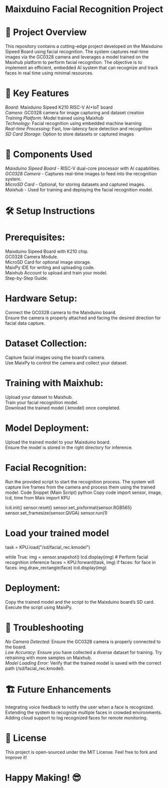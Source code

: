 # Maixduino Facial Recognition Project
# 🚀 Project Overview
This repository contains a cutting-edge project developed on the Maixduino Sipeed Board using facial recognition. The system captures real-time images via the GC0328 camera and leverages a model trained on the Maixhub platform to perform facial recognition. The objective is to implement an efficient, embedded AI system that can recognize and track faces in real time using minimal resources.  

# 🧠 Key Features
*Board:* Maixduino Sipeed K210 RISC-V AI+IoT board  
*Camera:* GC0328 camera for image capturing and dataset creation  
*Training Platform:* Model trained using Maixhub  
*Technology:* Facial recognition using embedded machine learning  
*Real-time Processing:* Fast, low-latency face detection and recognition  
*SD Card Storage:* Option to store datasets or captured images  
# 📸 Components Used
*Maixduino Sipeed Board* - RISC-V dual-core processor with AI capabilities.  
*GC0328 Camera* - Captures real-time images to feed into the recognition system.  
*MicroSD Card* - Optional, for storing datasets and captured images.  
*Maixhub* - Used for training and deploying the facial recognition model.  
# 🛠️ Setup Instructions
# Prerequisites:
Maixduino Sipeed Board with K210 chip.  
GC0328 Camera Module.  
MicroSD Card for optional image storage.  
MaixPy IDE for writing and uploading code.  
Maixhub Account to upload and train your model.  
Step-by-Step Guide:  
# Hardware Setup:

Connect the GC0328 camera to the Maixduino board.  
Ensure the camera is properly attached and facing the desired direction for facial data capture.  
# Dataset Collection:

Capture facial images using the board’s camera.  
Use MaixPy to control the camera and collect your dataset.  
# Training with Maixhub:

Upload your dataset to Maixhub.  
Train your facial recognition model.  
Download the trained model (.kmodel) once completed.  
# Model Deployment:

Upload the trained model to your Maixduino board.  
Ensure the model is stored in the right directory for inference.  
# Facial Recognition:

Run the provided script to start the recognition process.
The system will capture live frames from the camera and process them using the trained model.
Code Snippet (Main Script)
python
Copy code
import sensor, image, lcd, time
from Maix import KPU

lcd.init()
sensor.reset()
sensor.set_pixformat(sensor.RGB565)
sensor.set_framesize(sensor.QVGA)
sensor.run(1)

# Load your trained model
task = KPU.load("/sd/facial_rec.kmodel")

while True:
    img = sensor.snapshot()
    lcd.display(img)
    # Perform facial recognition inference
    faces = KPU.forward(task, img)
    if faces:
        for face in faces:
            img.draw_rectangle(face)
    lcd.display(img)
# Deployment:
Copy the trained model and the script to the Maixduino board’s SD card.
Execute the script using MaixPy.  
# 🔧 Troubleshooting
*No Camera Detected:* Ensure the GC0328 camera is properly connected to the board.     
*Low Accuracy:* Ensure you have collected a diverse dataset for training. Try retraining with more samples on Maixhub.    
*Model Loading Error:* Verify that the trained model is saved with the correct path (/sd/facial_rec.kmodel).    
# 🏗️ Future Enhancements
Integrating voice feedback to notify the user when a face is recognized.      
Extending the system to recognize multiple faces in crowded environments.    
Adding cloud support to log recognized faces for remote monitoring.    
# 📄 License
This project is open-sourced under the MIT License. Feel free to fork and improve it!  
# Happy Making! 😎
